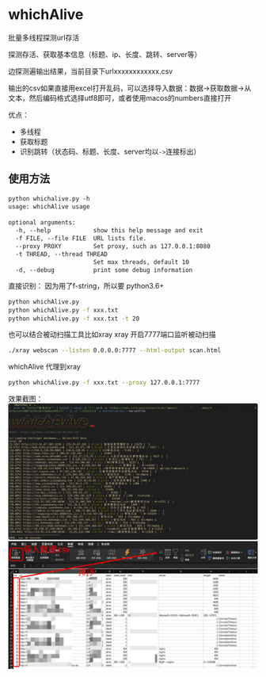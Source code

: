 # whichAlive

批量多线程探测url存活

探测存活、获取基本信息（标题、ip、长度、跳转、server等）

边探测遍输出结果，当前目录下urlxxxxxxxxxxxx.csv

输出的csv如果直接用excel打开乱码，可以选择导入数据：数据->获取数据->从文本，然后编码格式选择utf8即可，或者使用macos的numbers直接打开

优点：
- 多线程
- 获取标题
- 识别跳转（状态码、标题、长度、server均以`->`连接标出）

## 使用方法
```
python whichalive.py -h
usage: whichAlive usage

optional arguments:
  -h, --help            show this help message and exit
  -f FILE, --file FILE  URL lists file.
  --proxy PROXY         Set proxy, such as 127.0.0.1:8080
  -t THREAD, --thread THREAD
                        Set max threads, default 10
  -d, --debug           print some debug information
```

直接识别：
因为用了f-string，所以要 python3.6+
 ```sh
 python whichAlive.py
 python whichAlive.py -f xxx.txt
 python whichAlive.py -f xxx.txt -t 20
 ```

也可以结合被动扫描工具比如xray
xray 开启7777端口监听被动扫描
```sh
./xray webscan --listen 0.0.0.0:7777 --html-output scan.html
```

whichAlive 代理到xray
```sh
python whichAlive.py -f xxx.txt --proxy 127.0.0.1:7777
```

效果截图：
![](images/1.png)
![](images/2.png)


